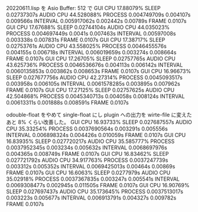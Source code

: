 20220611.lisp を Asio Buffer: 512 で
GUI CPU 17.88079% SLEEP 0.02737307s
AUDIO CPU 44.528088% PROCESS 0.004749709s 0.004107s 0.009566s INTERVAL 0.005917062s 0.002442s 0.00789s FRAME 0.0107s
GUI CPU 17.67688% SLEEP 0.02744104s
AUDIO CPU 44.035023% PROCESS 0.004697449s 0.0041s 0.007463s INTERVAL 0.00597008s 0.003338s 0.007831s FRAME 0.0107s
GUI CPU 17.38717% SLEEP 0.02753761s
AUDIO CPU 43.558025% PROCESS 0.0046455576s 0.004155s 0.006718s INTERVAL 0.006019659s 0.003274s 0.008664s FRAME 0.0107s
GUI CPU 17.26705% SLEEP 0.02757765s
AUDIO CPU 43.625736% PROCESS 0.0046536676s 0.004113s 0.006142s INTERVAL 0.0060135853s 0.003862s 0.008653s FRAME 0.0107s
GUI CPU 16.96673% SLEEP 0.027677756s
AUDIO CPU 42.27314% PROCESS 0.0045093517s 0.003958s 0.006105s INTERVAL 0.0061578285s 0.003895s 0.007962s FRAME 0.0107s
GUI CPU 17.27125% SLEEP 0.02757625s
AUDIO CPU 42.504868% PROCESS 0.0045340713s 0.004058s 0.008124s INTERVAL 0.00613311s 0.001888s 0.008591s FRAME 0.0107s

odouble-float をやめて single-float にし plugin への出力を wirte-file に変えたあと 8% くらい改善した。
GUI CPU 16.93733% SLEEP 0.027687557s
AUDIO CPU 35.33254% PROCESS 0.0037690564s 0.003291s 0.005556s INTERVAL 0.006898324s 0.004426s 0.010059s FRAME 0.0107s 
GUI CPU 16.83935% SLEEP 0.027720217s
AUDIO CPU 35.585777% PROCESS 0.0037952345s 0.003234s 0.005632s INTERVAL 0.0068697976s 0.004365s 0.008749s FRAME 0.0107s 
GUI CPU 16.83462% SLEEP 0.027721792s
AUDIO CPU 34.917763% PROCESS 0.0037247739s 0.003312s 0.005352s INTERVAL 0.0069425013s 0.00464s 0.00869s FRAME 0.0107s 
GUI CPU 16.6063% SLEEP 0.0277979s
AUDIO CPU 35.02918% PROCESS 0.0037367835s 0.003247s 0.005541s INTERVAL 0.0069308477s 0.002945s 0.011505s FRAME 0.0107s 
GUI CPU 16.90769% SLEEP 0.027697437s
AUDIO CPU 35.173645% PROCESS 0.0037513017s 0.003223s 0.005677s INTERVAL 0.006913791s 0.004327s 0.009782s FRAME 0.0107s 
